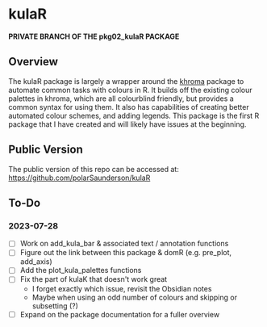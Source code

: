 # kulaR

**PRIVATE BRANCH OF THE pkg02_kulaR PACKAGE**

## Overview
The kulaR package is largely a wrapper around the [khroma](https://packages.tesselle.org/khroma/index.html) package to automate common tasks with colours in R. 
It builds off the existing colour palettes in khroma, which are all colourblind friendly, but provides a common syntax for using them. 
It also has capabilities of creating better automated colour schemes, and adding legends.
This package is the first R package that I have created and will likely have issues at the beginning.

## Public Version
The public version of this repo can be accessed at:
  https://github.com/polarSaunderson/kulaR

## To-Do
### 2023-07-28
- [ ] Work on add_kula_bar & associated text / annotation functions
- [ ] Figure out the link between this package & domR (e.g. pre_plot, add_axis)
- [ ] Add the plot_kula_palettes functions
- [ ] Fix the part of kulaK that doesn't work great
  - I forget exactly which issue, revisit the Obsidian notes
  - Maybe when using an odd number of colours and skipping or subsetting (?)
- [ ] Expand on the package documentation for a fuller overview

